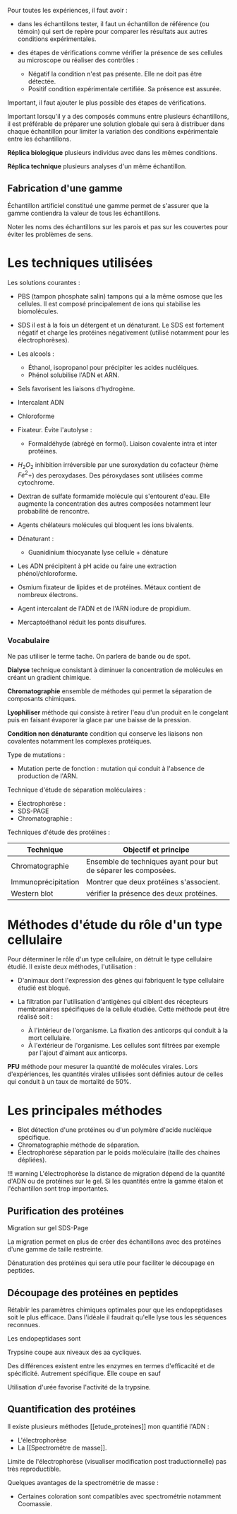 Pour toutes les expériences, il faut avoir :

* dans les échantillons tester, il faut un échantillon de référence (ou témoin) qui sert de repère pour comparer les résultats aux autres conditions expérimentales.
* des étapes de vérifications comme vérifier la présence de ses cellules au microscope ou réaliser des contrôles :

    * Négatif la condition n'est pas présente. Elle ne doit pas être détectée.
    * Positif condition expérimentale certifiée. Sa présence est assurée.

Important, il faut ajouter le plus possible des étapes de vérifications.

Important lorsqu'il y a des composés communs entre plusieurs échantillons, il est préférable de préparer une solution globale qui sera à distribuer dans chaque échantillon pour limiter la variation des conditions expérimentale entre les échantillons.

__Réplica biologique__ plusieurs individus avec dans les mêmes conditions.

__Réplica technique__ plusieurs analyses d'un même échantillon.

## Fabrication d'une gamme

Échantillon artificiel constitué une gamme permet de s'assurer que la gamme contiendra la valeur de tous les échantillons.

Noter les noms des échantillons sur les parois et pas sur les couvertes pour éviter les problèmes de sens.

# Les techniques utilisées

Les solutions courantes :

* PBS (tampon phosphate salin) tampons qui a la même osmose que les cellules. Il est composé principalement de ions qui stabilise les biomolécules.
* SDS il est à la fois un détergent et un dénaturant. Le SDS est fortement négatif et charge les protéines négativement (utilisé notamment pour les électrophorèses).
* Les alcools :

    * Éthanol, isopropanol pour précipiter les acides nucléiques.
    * Phénol solubilise l'ADN et ARN.

* Sels favorisent les liaisons d'hydrogène.
* Intercalant ADN
* Chloroforme
* Fixateur. Évite l'autolyse :

    * Formaldéhyde (abrégé en formol). Liaison covalente intra et inter protéines.

* $H_2O_2$ inhibition irréversible par une suroxydation du cofacteur (hème $Fe^2+$) des peroxydases. Des péroxydases sont utilisées comme cytochrome.
* Dextran de sulfate formamide molécule qui s'entourent d'eau. Elle augmente la concentration des autres composées notamment leur probabilité de rencontre.
* Agents chélateurs molécules qui bloquent les ions bivalents.
* Dénaturant :
    
    * Guanidinium thiocyanate lyse cellule + dénature

* Les ADN précipitent à pH acide ou faire une extraction phénol/chloroforme.
* Osmium fixateur de lipides et de protéines. Métaux contient de nombreux électrons.
* Agent intercalant de l'ADN et de l'ARN iodure de propidium.
* Mercaptoéthanol réduit les ponts disulfures.

### Vocabulaire

Ne pas utiliser le terme tache. On parlera de bande ou de spot.

__Dialyse__ technique consistant à diminuer la concentration de molécules en créant un gradient chimique.

__Chromatographie__ ensemble de méthodes qui permet la séparation de composants chimiques.

__Lyophiliser__ méthode qui consiste à retirer l'eau d'un produit en le congelant puis en faisant évaporer la glace par une baisse de la pression.

__Condition non dénaturante__ condition qui conserve les liaisons non covalentes notamment les
complexes protéiques.

Type de mutations :

* Mutation perte de fonction : mutation qui conduit à l'absence de production de l'ARN.

Technique d'étude de séparation moléculaires :

* Électrophorèse :
* SDS-PAGE
* Chromatographie :

Techniques d'étude des protéines :

| Technique           | Objectif et principe                                            |
| ------------------- | --------------------------------------------------------------- |
| Chromatographie     | Ensemble de techniques ayant pour but de séparer les composées. |
| Immunoprécipitation | Montrer que deux protéines s'associent.                         |
| Western blot        | vérifier la présence des deux protéines.                        |
# Méthodes d'étude du rôle d'un type cellulaire

Pour déterminer le rôle d'un type cellulaire, on détruit le type cellulaire étudié. Il existe deux méthodes, l'utilisation :

* D'animaux dont l'expression des gènes qui fabriquent le type cellulaire étudié est bloqué.
* La filtration par l'utilisation d'antigènes qui ciblent des récepteurs membranaires spécifiques de la cellule étudiée. Cette méthode peut être réalisé soit :

    * À l'intérieur de l'organisme. La fixation des anticorps qui conduit à la mort cellulaire.
    * À l'extérieur de l'organisme. Les cellules sont filtrées par exemple par l'ajout d'aimant aux anticorps.

__PFU__ méthode pour mesurer la quantité de molécules virales. Lors
d'expériences, les quantités virales utilisées sont définies autour de
celles qui conduit à un taux de mortalité de 50%.
# Les principales méthodes

* Blot détection d'une protéines ou d'un polymère d'acide nucléique spécifique.
* Chromatographie méthode de séparation.
* Électrophorèse séparation par le poids moléculaire (taille des chaines dépliées).

!!! warning
    L'électrophorèse la distance de migration dépend de la quantité d\'ADN ou de protéines sur le gel. Si les quantités entre la gamme étalon et l\'échantillon sont trop importantes.

## Purification des protéines

Migration sur gel SDS-Page

La migration permet en plus de créer des échantillons avec des protéines d'une gamme de taille restreinte.

Dénaturation des protéines qui sera utile pour faciliter le découpage en peptides.
## Découpage des protéines en peptides

Rétablir les paramètres chimiques optimales pour que les endopeptidases soit le plus efficace. Dans l'idéale il faudrait qu'elle lyse tous les séquences reconnues.

Les endopeptidases sont

Trypsine coupe aux niveaux des aa cycliques.

Des différences existent entre les enzymes en termes d'efficacité et de spécificité. Autrement spécifique. Elle coupe en sauf

Utilisation d'urée favorise l'activité de la trypsine.
## Quantification des protéines

Il existe plusieurs méthodes [[etude_proteines]] mon quantifié l'ADN :

* L'électrophorèse
* La [[Spectrométre de masse]].

Limite de l'électrophorèse (visualiser modification post traductionnelle) pas très reproductible.

Quelques avantages de la spectrométrie de masse :

* Certaines coloration sont compatibles avec spectrométrie notamment Coomassie.
